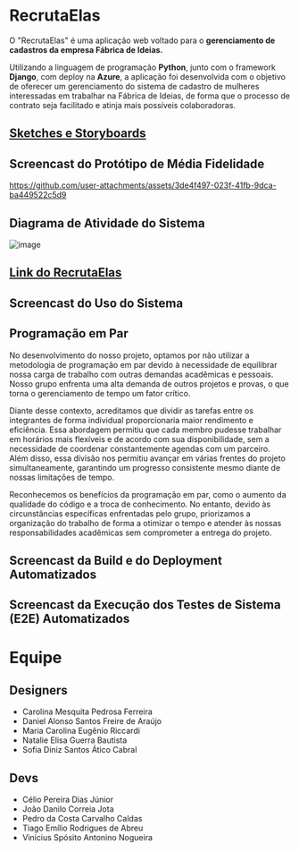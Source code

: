 # RecrutaElas

O "RecrutaElas" é uma aplicação web voltado para o **gerenciamento de cadastros da empresa Fábrica de Ideias.**

Utilizando a linguagem de programação **Python**, junto com o framework **Django**, com deploy na **Azure**, a aplicação foi desenvolvida com o objetivo de oferecer um gerenciamento do sistema de cadastro de mulheres interessadas em trabalhar na Fábrica de Ideias, de forma que o processo de contrato seja facilitado e atinja mais possíveis colaboradoras.

## [Sketches e Storyboards](https://www.figma.com/design/fTioqKPETrVQNRDNrNag3D/RegistraElas?node-id=0-1&t=KtaNI5oAUxeJ8IyD-1)

## Screencast do Protótipo de Média Fidelidade

https://github.com/user-attachments/assets/3de4f497-023f-41fb-9dca-ba449522c5d9

## Diagrama de Atividade do Sistema

![image](https://github.com/user-attachments/assets/07e08553-fc06-4da7-9254-00b8545aa718)

## [Link do RecrutaElas](https://registraelas.azurewebsites.net)

## Screencast do Uso do Sistema

## Programação em Par

No desenvolvimento do nosso projeto, optamos por não utilizar a metodologia de programação em par devido à necessidade de equilibrar nossa carga de trabalho com outras demandas acadêmicas e pessoais. Nosso grupo enfrenta uma alta demanda de outros projetos e provas, o que torna o gerenciamento de tempo um fator crítico.

Diante desse contexto, acreditamos que dividir as tarefas entre os integrantes de forma individual proporcionaria maior rendimento e eficiência. Essa abordagem permitiu que cada membro pudesse trabalhar em horários mais flexíveis e de acordo com sua disponibilidade, sem a necessidade de coordenar constantemente agendas com um parceiro. Além disso, essa divisão nos permitiu avançar em várias frentes do projeto simultaneamente, garantindo um progresso consistente mesmo diante de nossas limitações de tempo.

Reconhecemos os benefícios da programação em par, como o aumento da qualidade do código e a troca de conhecimento. No entanto, devido às circunstâncias específicas enfrentadas pelo grupo, priorizamos a organização do trabalho de forma a otimizar o tempo e atender às nossas responsabilidades acadêmicas sem comprometer a entrega do projeto.

## Screencast da Build e do Deployment Automatizados

## Screencast da Execução dos Testes de Sistema (E2E) Automatizados

# Equipe

## Designers

* Carolina Mesquita Pedrosa Ferreira
* Daniel Alonso Santos Freire de Araújo
* Maria Carolina Eugênio Riccardi
* Natalie Elisa Guerra Bautista
* Sofia Diniz Santos Ático Cabral

## Devs

* Célio Pereira Dias Júnior
* João Danilo Correia Jota
* Pedro da Costa Carvalho Caldas
* Tiago Emílio Rodrigues de Abreu
* Vinicius Spósito Antonino Nogueira
